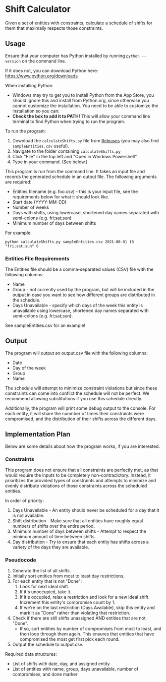 # Shift Calculator
Given a set of entities with constraints, calculate a schedule of shifts for them that maximally respects those constraints.

## Usage
Ensure that your computer has Python installed by running `python --version` on the command line.

If it does not, you can download Python here: https://www.python.org/downloads

When installing Python:
- Windows may try to get you to install Python from the App Store, you should ignore this and install from Python.org, since otherwise you cannot customize the installation. You need to be able to customize the installation so you can:
- **Check the box to add it to PATH!** This will allow your command line terminal to find Python when trying to run the program.

To run the program:
1. Download the `calculateShifts.py` file from [Releases](https://github.com/willowv/shift-calculator/releases) (you may also find `sampleEntities.csv` useful).
2. Navigate to the folder containing `calculateShifts.py`
3. Click "File" in the top left and "Open in Windows Powershell".
4. Type in your command. (See below.)

This program is run from the command line. It takes an input file and records the generated schedule in an output file. The following arguments are required:
- Entities filename (e.g. foo.csv) - this is your input file, see the requirements below for what it should look like.
- Start date (YYYY-MM-DD)
- Number of weeks
- Days with shifts, using lowercase, shortened day names separated with semi-colons (e.g. fri;sat;sun)
- Minimum number of days between shifts

For example:
```
python calculateShifts.py sampleEntities.csv 2021-08-01 10 "fri;sat;sun" 6
```

### Entities File Requirements
The Entities file should be a comma-separated values (CSV) file with the following columns:
- Name
- Group - not currently used by the program, but will be included in the output in case you want to see how different groups are distributed in the schedule.
- Days Unavailable - specify which days of the week this entity is unavailable using lowercase, shortened day names separated with semi-colons (e.g. fri;sat;sun).

See sampleEntities.csv for an example!

## Output
The program will output an output.csv file with the following columns:
- Date
- Day of the week
- Group
- Name

The schedule will attempt to minimize constraint violations but since these constraints can come into conflict the schedule will not be perfect. We recommend allowing substitutions if you use this schedule directly.

Additionally, the program will print some debug output to the console. For each entity, it will share the nunmber of times their constraints were compromised, and the distribution of their shifts across the different days.

## Implementation Plan
Below are some details about how the program works, if you are interested.

### Constraints
This program does not ensure that all constraints are perfectly met, as that would require the inputs to be completely non-contradictory. Instead, it prioritizes the provided types of constraints and attempts to minimize and evenly distribute violations of those constraints across the scheduled entities.

In order of priority:
1. Days Unavailable - An entity should never be scheduled for a day that it is not available.
1. Shift distribution - Make sure that all entities have roughly equal numbers of shifts over the entire period.
1. Minimum number of days between shifts - Attempt to respect the minimum amount of time between shifts.
1. Day distribution - Try to ensure that each entity has shifts across a variety of the days they are available.

### Pseudocode
1. Generate the list of all shifts.
1. Initially sort entities from most to least day restrictions.
1. For each entity that is not "Done":
   1. Look for next ideal shift.
   1. If it's unoccupied, take it.
   1. If it's occupied, relax a restriction and look for a new ideal shift. Increment this entity's compromise count by 1.
   1. If we're on the last restriction (Days Available), skip this entity and mark it as "Done" rather than violating that restriction.
1. Check if there are still shifts unassigned AND entities that are not "Done".
    - If so, sort entities by number of compromises from most to least, and then loop through them again. This ensures that entities that have compromised the most get first pick each round.
1. Output the schedule to output.csv.

Required data structures:
- List of shifts with date, day, and assigned entity
- List of entities with name, group, days unavailable, number of compromises, and done marker

